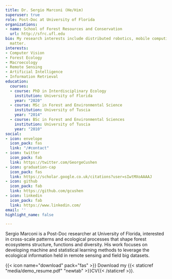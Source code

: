 ```yaml
---
title: Dr. Sergio Marconi (He/Him)
superuser: true
role: Post-Doc at University of Florida
organizations:
- name: School of Forest Resources and Conservation
  url: http://sfrc.ufl.edu
bio: My research interests include distributed robotics, mobile computing and programmable
  matter.
interests:
- Computer Vision
- Forest Ecology
- Macroecology
- Remote Sensing
- Artificial Intelligence
- Information Retrieval
education:
  courses:
  - course: PhD in Interdisciplinary Ecology
    institution: University of Florida
    year: "2020"
  - course: MSc in Forest and Environmental Science
    institution: University of Tuscia
    year: "2014"
  - course: BSc in Forest and Environmental Sciences
    institution: University of Tuscia
    year: "2010"
social:
- icon: envelope
  icon_pack: fas
  link: "/#contact"
- icon: twitter
  icon_pack: fab
  link: https://twitter.com/GeorgeCushen
- icon: graduation-cap
  icon_pack: fas
  link: https://scholar.google.co.uk/citations?user=sIwtMXoAAAAJ
- icon: github
  icon_pack: fab
  link: https://github.com/gcushen
- icon: linkedin
  icon_pack: fab
  link: https://www.linkedin.com/
email: ''
highlight_name: false

---
```

Sergio Marconi is a Post-Doc researcher at University of Florida, interested in cross-scale patterns and ecological processes that shape forest ecosystems structure, functions and diversity. His work focuses on developing machine and statistical learning methods to leverage the ecological information held in remote sensing and field big datasets. 

{{< icon name="download" pack="fas" >}} Download my {{< staticref "media/demo_resume.pdf" "newtab" >}}CV{{< /staticref >}}.